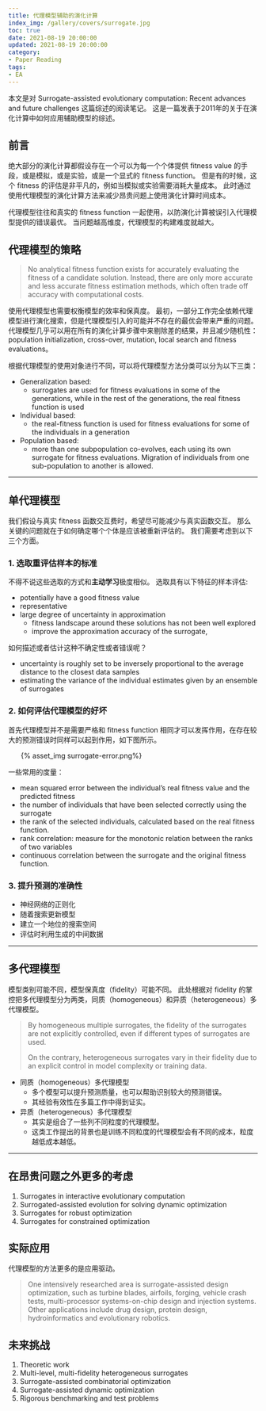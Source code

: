 ```yaml
---
title: 代理模型辅助的演化计算
index_img: /gallery/covers/surrogate.jpg
toc: true
date: 2021-08-19 20:00:00
updated: 2021-08-19 20:00:00
category: 
- Paper Reading
tags:
- EA
---
```


本文是对 Surrogate-assisted evolutionary computation: Recent advances and future challenges 这篇综述的阅读笔记。
这是一篇发表于2011年的关于在演化计算中如何应用辅助模型的综述。

<!-- more -->

## 前言

绝大部分的演化计算都假设存在一个可以为每一个个体提供 fitness value 的手段，或是模拟，或是实验，或是一个显式的 fitness function。
但是有的时候，这个 fitness 的评估是非平凡的，例如当模拟或实验需要消耗大量成本。
此时通过使用代理模型的演化计算方法来减少昂贵问题上使用演化计算时间成本。

代理模型往往和真实的 fitness function 一起使用，以防演化计算被误引入代理模型提供的错误最优。
当问题越高维度，代理模型的构建难度就越大。

## 代理模型的策略

> No analytical fitness function exists for accurately evaluating the fitness of a candidate solution. 
> Instead, there are only more accurate and less accurate fitness estimation methods, which often trade off accuracy with computational costs.

使用代理模型也需要权衡模型的效率和保真度。
最初，一部分工作完全依赖代理模型进行演化搜索，但是代理模型引入的可能并不存在的最优会带来严重的问题。
代理模型几乎可以用在所有的演化计算步骤中来剔除差的结果，并且减少随机性：population initialization, cross-over, mutation, local search and fitness evaluations。

根据代理模型的使用对象进行不同，可以将代理模型方法分类可以分为以下三类：
- Generalization based:
  - surrogates are used for fitness evaluations in some of the generations, while in the rest of the generations, the real fitness function is used
- Individual based:
  - the real-fitness function is used for fitness evaluations for some of the individuals in a generation
- Population based:
  - more than one subpopulation co-evolves, each using its own surrogate for fitness evaluations. Migration of individuals from one sub-population to another is allowed.

---

## 单代理模型

我们假设与真实 fitness 函数交互费时，希望尽可能减少与真实函数交互。
那么关键的问题就在于如何确定哪个个体是应该被重新评估的。
我们需要考虑到以下三个方面。

### 1. 选取重评估样本的标准

不得不说这些选取的方式和**主动学习**极度相似。
选取具有以下特征的样本评估:
- potentially have a good fitness value
- representative
- large degree of uncertainty in approximation
  - fitness landscape around these solutions has not been well explored
  - improve the approximation accuracy of the surrogate,

如何描述或者估计这种不确定性或者错误呢？
- uncertainty is roughly set to be inversely proportional to the average distance to the closest data samples
- estimating the variance of the individual estimates given by an ensemble of surrogates

### 2. 如何评估代理模型的好坏

首先代理模型并不是需要严格和 fitness function 相同才可以发挥作用，在存在较大的预测错误时同样可以起到作用，如下图所示。

<div style="width:90%;margin:auto">{% asset_img surrogate-error.png%}</div>

一些常用的度量：
- mean squared error between the individual’s real fitness value and the predicted fitness
- the number of individuals that have been selected correctly using the surrogate
- the rank of the selected individuals, calculated based on the real fitness function.
- rank correlation: measure for the monotonic relation between the ranks of two variables
- continuous correlation between the surrogate and the original fitness function.

### 3. 提升预测的准确性

- 神经网络的正则化
- 随着搜索更新模型
- 建立一个地位的搜索空间
- 评估时利用生成的中间数据

---
## 多代理模型

模型类别可能不同，模型保真度（fidelity）可能不同。
此处根据对 fidelity 的掌控把多代理模型分为两类，同质（homogeneous）和异质（heterogeneous）多代理模型。

> By homogeneous multiple surrogates, the fidelity of the surrogates are not explicitly controlled, even if different types of surrogates are used. 
> 
> On the contrary, heterogeneous surrogates vary in their fidelity due to an explicit control in model complexity or training data.

- 同质（homogeneous）多代理模型
  - 多个模型可以提升预测质量，也可以帮助识别较大的预测错误。
  - 其经验有效性在多篇工作中得到证实。
- 异质（heterogeneous）多代理模型
  - 其实是组合了一些列不同粒度的代理模型。
  - 这类工作提出的背景也是训练不同粒度的代理模型会有不同的成本，粒度越低成本越低。

---
## 在昂贵问题之外更多的考虑

1. Surrogates in interactive evolutionary computation
2. Surrogated-assisted evolution for solving dynamic optimization
3. Surrogates for robust optimization
4. Surrogates for constrained optimization

## 实际应用

代理模型的方法更多的是应用驱动。

> One intensively researched area is surrogate-assisted design optimization, such as turbine blades, airfoils, forging, vehicle crash tests, multi-processor systems-on-chip design and injection systems. Other applications include drug design, protein design, hydroinformatics and evolutionary robotics.

## 未来挑战

1. Theoretic work
2. Multi-level, multi-fidelity heterogeneous surrogates
3. Surrogate-assisted combinatorial optimization
4. Surrogate-assisted dynamic optimization
5. Rigorous benchmarking and test problems